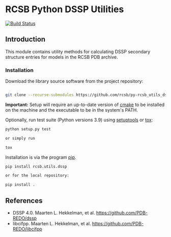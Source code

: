 # RCSB Python DSSP Utilities

[![Build Status](https://dev.azure.com/rcsb/RCSB%20PDB%20Python%20Projects/_apis/build/status/rcsb.py-rcsb_utils_dssp?branchName=master)](https://dev.azure.com/rcsb/RCSB%20PDB%20Python%20Projects/_build/latest?definitionId=&branchName=master)

## Introduction

This module contains utility methods for calculating DSSP secondary structure entries for models in the RCSB PDB archive.

### Installation

Download the library source software from the project repository:

```bash

git clone --recurse-submodules https://github.com/rcsb/py-rcsb_utils_dssp.git

```

**Important:** Setup will require an up-to-date version of [cmake](https://cmake.org/install/) to be installed on the machine and the executable to be in the system's PATH.

Optionally, run test suite (Python versions 3.9) using
[setuptools](https://setuptools.readthedocs.io/en/latest/) or
[tox](http://tox.readthedocs.io/en/latest/example/platform.html):

```bash
python setup.py test

or simply run

tox
```

Installation is via the program [pip](https://pypi.python.org/pypi/pip).

```bash
pip install rcsb.utils.dssp

or for the local repository:

pip install .
```

## References
* DSSP 4.0. Maarten L. Hekkelman, et al. https://github.com/PDB-REDO/dssp
* libcifpp. Maarten L. Hekkelman, et al. https://github.com/PDB-REDO/libcifpp
